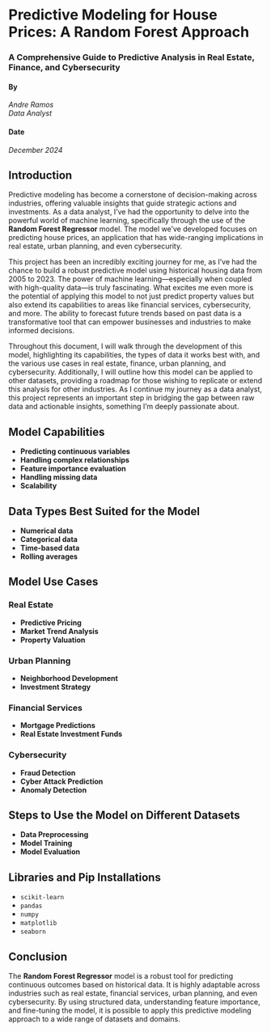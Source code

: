 # Predictive Modeling for House Prices: A Random Forest Approach

### A Comprehensive Guide to Predictive Analysis in Real Estate, Finance, and Cybersecurity

#### By  
*Andre Ramos*  
*Data Analyst*  

#### Date  
*December 2024*  

## Introduction

Predictive modeling has become a cornerstone of decision-making across industries, offering valuable insights that guide strategic actions and investments. As a data analyst, I’ve had the opportunity to delve into the powerful world of machine learning, specifically through the use of the **Random Forest Regressor** model. The model we’ve developed focuses on predicting house prices, an application that has wide-ranging implications in real estate, urban planning, and even cybersecurity.

This project has been an incredibly exciting journey for me, as I’ve had the chance to build a robust predictive model using historical housing data from 2005 to 2023. The power of machine learning—especially when coupled with high-quality data—is truly fascinating. What excites me even more is the potential of applying this model to not just predict property values but also extend its capabilities to areas like financial services, cybersecurity, and more. The ability to forecast future trends based on past data is a transformative tool that can empower businesses and industries to make informed decisions.

Throughout this document, I will walk through the development of this model, highlighting its capabilities, the types of data it works best with, and the various use cases in real estate, finance, urban planning, and cybersecurity. Additionally, I will outline how this model can be applied to other datasets, providing a roadmap for those wishing to replicate or extend this analysis for other industries. As I continue my journey as a data analyst, this project represents an important step in bridging the gap between raw data and actionable insights, something I’m deeply passionate about.

## Model Capabilities
- **Predicting continuous variables**  
- **Handling complex relationships**  
- **Feature importance evaluation**  
- **Handling missing data**  
- **Scalability**

## Data Types Best Suited for the Model
- **Numerical data**
- **Categorical data**
- **Time-based data**
- **Rolling averages**

## Model Use Cases
### Real Estate
- **Predictive Pricing**  
- **Market Trend Analysis**  
- **Property Valuation**

### Urban Planning
- **Neighborhood Development**  
- **Investment Strategy**

### Financial Services
- **Mortgage Predictions**  
- **Real Estate Investment Funds**

### Cybersecurity
- **Fraud Detection**  
- **Cyber Attack Prediction**  
- **Anomaly Detection**

## Steps to Use the Model on Different Datasets
- **Data Preprocessing**
- **Model Training**
- **Model Evaluation**

## Libraries and Pip Installations
- `scikit-learn`
- `pandas`
- `numpy`
- `matplotlib`
- `seaborn`

## Conclusion
The **Random Forest Regressor** model is a robust tool for predicting continuous outcomes based on historical data. It is highly adaptable across industries such as real estate, financial services, urban planning, and even cybersecurity. By using structured data, understanding feature importance, and fine-tuning the model, it is possible to apply this predictive modeling approach to a wide range of datasets and domains.
